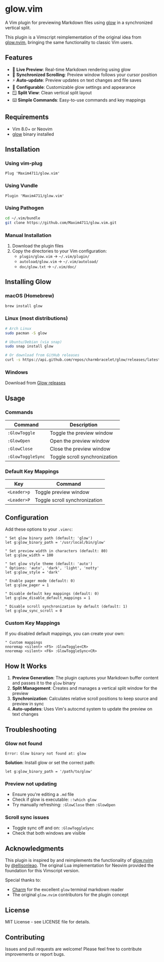 # glow.vim

A Vim plugin for previewing Markdown files using [glow](https://github.com/charmbracelet/glow) in a synchronized vertical split.

This plugin is a Vimscript reimplementation of the original idea from [glow.nvim](https://github.com/ellisonleao/glow.nvim), bringing the same functionality to classic Vim users.

## Features

- 📖 **Live Preview**: Real-time Markdown rendering using glow
- 🔄 **Synchronized Scrolling**: Preview window follows your cursor position
- ⚡ **Auto-update**: Preview updates on text changes and file saves
- 🎨 **Configurable**: Customizable glow settings and appearance
- 🪟 **Split View**: Clean vertical split layout
- ⌨️  **Simple Commands**: Easy-to-use commands and key mappings

## Requirements

- Vim 8.0+ or Neovim
- [glow](https://github.com/charmbracelet/glow) binary installed

## Installation

### Using vim-plug

```vim
Plug 'Maxim4711/glow.vim'
```

### Using Vundle

```vim
Plugin 'Maxim4711/glow.vim'
```

### Using Pathogen

```bash
cd ~/.vim/bundle
git clone https://github.com/Maxim4711/glow.vim.git
```

### Manual Installation

1. Download the plugin files
2. Copy the directories to your Vim configuration:
   - `plugin/glow.vim` → `~/.vim/plugin/`
   - `autoload/glow.vim` → `~/.vim/autoload/`
   - `doc/glow.txt` → `~/.vim/doc/`

## Installing Glow

### macOS (Homebrew)
```bash
brew install glow
```

### Linux (most distributions)
```bash
# Arch Linux
sudo pacman -S glow

# Ubuntu/Debian (via snap)
sudo snap install glow

# Or download from GitHub releases
curl -s https://api.github.com/repos/charmbracelet/glow/releases/latest | grep browser_download_url | cut -d '"' -f 4 | grep linux | wget -i -
```

### Windows
Download from [Glow releases](https://github.com/charmbracelet/glow/releases)

## Usage

### Commands

| Command | Description |
|---------|-------------|
| `:GlowToggle` | Toggle the preview window |
| `:GlowOpen` | Open the preview window |
| `:GlowClose` | Close the preview window |
| `:GlowToggleSync` | Toggle scroll synchronization |

### Default Key Mappings

| Key | Command |
|-----|---------|
| `<Leader>p` | Toggle preview window |
| `<Leader>P` | Toggle scroll synchronization |

## Configuration

Add these options to your `.vimrc`:

```vim
" Set glow binary path (default: 'glow')
let g:glow_binary_path = '/usr/local/bin/glow'

" Set preview width in characters (default: 80)
let g:glow_width = 100

" Set glow style theme (default: 'auto')
" Options: 'auto', 'dark', 'light', 'notty'
let g:glow_style = 'dark'

" Enable pager mode (default: 0)
let g:glow_pager = 1

" Disable default key mappings (default: 0)
let g:glow_disable_default_mappings = 1

" Disable scroll synchronization by default (default: 1)
let g:glow_sync_scroll = 0
```

### Custom Key Mappings

If you disabled default mappings, you can create your own:

```vim
" Custom mappings
nnoremap <silent> <F5> :GlowToggle<CR>
nnoremap <silent> <F6> :GlowToggleSync<CR>
```

## How It Works

1. **Preview Generation**: The plugin captures your Markdown buffer content and passes it to the `glow` binary
2. **Split Management**: Creates and manages a vertical split window for the preview
3. **Synchronization**: Calculates relative scroll positions to keep source and preview in sync
4. **Auto-updates**: Uses Vim's autocmd system to update the preview on text changes

## Troubleshooting

### Glow not found
```
Error: Glow binary not found at: glow
```
**Solution**: Install glow or set the correct path:
```vim
let g:glow_binary_path = '/path/to/glow'
```

### Preview not updating
- Ensure you're editing a `.md` file
- Check if glow is executable: `:!which glow`
- Try manually refreshing: `:GlowClose` then `:GlowOpen`

### Scroll sync issues
- Toggle sync off and on: `:GlowToggleSync`
- Check that both windows are visible

## Acknowledgments

This plugin is inspired by and reimplements the functionality of [glow.nvim](https://github.com/ellisonleao/glow.nvim) by [@ellisonleao](https://github.com/ellisonleao). The original Lua implementation for Neovim provided the foundation for this Vimscript version.

Special thanks to:
- [Charm](https://github.com/charmbracelet) for the excellent `glow` terminal markdown reader
- The original `glow.nvim` contributors for the plugin concept

## License

MIT License - see LICENSE file for details.

## Contributing

Issues and pull requests are welcome! Please feel free to contribute improvements or report bugs.
